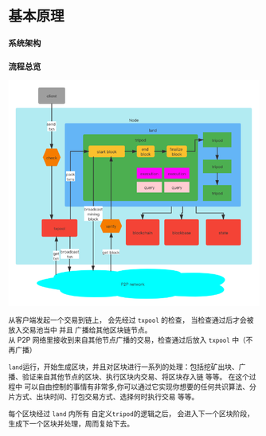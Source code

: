 # 基本原理

### 系统架构



### 流程总览
![image](yu流程图.png)  

从客户端发起一个交易到链上， 会先经过 `txpool` 的检查， 当检查通过后才会被放入交易池当中 并且 广播给其他区块链节点。  
从 P2P 网络里接收到来自其他节点广播的交易，检查通过后放入 `txpool` 中（不再广播） 

`land`运行，开始生成区块，并且对区块进行一系列的处理：包括挖矿出块、广播、验证来自其他节点的区块、执行区块内交易、将区块存入链 等等。 在这个过程中
可以自由控制的事情有非常多,你可以通过它实现你想要的任何共识算法、分片方式、出块时间、打包交易方式、选择何时执行交易 等等。

每个区块经过 `land` 内所有 自定义`tripod`的逻辑之后， 会进入下一个区块阶段，生成下一个区块并处理，周而复始下去。


